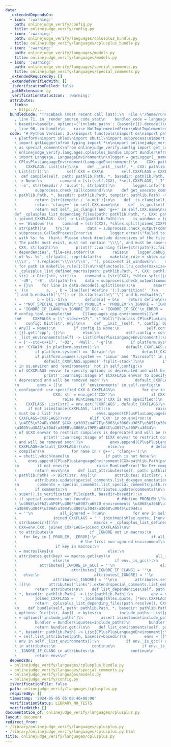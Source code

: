 ```yaml
---
data:
  _extendedDependsOn:
  - icon: ':warning:'
    path: onlinejudge_verify/config.py
    title: onlinejudge_verify/config.py
  - icon: ':warning:'
    path: onlinejudge_verify/languages/cplusplus_bundle.py
    title: onlinejudge_verify/languages/cplusplus_bundle.py
  - icon: ':warning:'
    path: onlinejudge_verify/languages/models.py
    title: onlinejudge_verify/languages/models.py
  - icon: ':warning:'
    path: onlinejudge_verify/languages/special_comments.py
    title: onlinejudge_verify/languages/special_comments.py
  _extendedRequiredBy: []
  _extendedVerifiedWith: []
  _isVerificationFailed: false
  _pathExtension: py
  _verificationStatusIcon: ':warning:'
  attributes:
    links:
    - https://...
  bundledCode: "Traceback (most recent call last):\n  File \"/home/runner/.local/lib/python3.10/site-packages/onlinejudge_verify/documentation/build.py\"\
    , line 71, in _render_source_code_stat\n    bundled_code = language.bundle(stat.path,\
    \ basedir=basedir, options={'include_paths': [basedir]}).decode()\n  File \"/home/runner/.local/lib/python3.10/site-packages/onlinejudge_verify/languages/python.py\"\
    , line 96, in bundle\n    raise NotImplementedError\nNotImplementedError\n"
  code: "# Python Version: 3.x\nimport functools\nimport os\nimport pathlib\nimport\
    \ platform\nimport shlex\nimport shutil\nimport subprocess\nimport sys\nfrom logging\
    \ import getLogger\nfrom typing import *\n\nimport onlinejudge_verify.languages.special_comments\
    \ as special_comments\nfrom onlinejudge_verify.config import get_config\nfrom\
    \ onlinejudge_verify.languages.cplusplus_bundle import Bundler\nfrom onlinejudge_verify.languages.models\
    \ import Language, LanguageEnvironment\n\nlogger = getLogger(__name__)\n\n\nclass\
    \ CPlusPlusLanguageEnvironment(LanguageEnvironment):\n    CXX: pathlib.Path\n\
    \    CXXFLAGS: List[str]\n\n    def __init__(self, *, CXX: pathlib.Path, CXXFLAGS:\
    \ List[str]):\n        self.CXX = CXX\n        self.CXXFLAGS = CXXFLAGS\n\n  \
    \  def compile(self, path: pathlib.Path, *, basedir: pathlib.Path, tempdir: pathlib.Path)\
    \ -> None:\n        command = [str(self.CXX), *self.CXXFLAGS, '-I', str(basedir),\
    \ '-o', str(tempdir / 'a.out'), str(path)]\n        logger.info('$ %s', ' '.join(command))\n\
    \        subprocess.check_call(command)\n\n    def get_execute_command(self, path:\
    \ pathlib.Path, *, basedir: pathlib.Path, tempdir: pathlib.Path) -> List[str]:\n\
    \        return [str(tempdir / 'a.out')]\n\n    def _is_clang(self) -> bool:\n\
    \        return 'clang++' in self.CXX.name\n\n    def _is_gcc(self) -> bool:\n\
    \        return not self._is_clang() and 'g++' in self.CXX.name\n\n\n@functools.lru_cache(maxsize=None)\n\
    def _cplusplus_list_depending_files(path: pathlib.Path, *, CXX: pathlib.Path,\
    \ joined_CXXFLAGS: str) -> List[pathlib.Path]:\n    is_windows = (platform.uname().system\
    \ == 'Windows')\n    command = [str(CXX), *shlex.split(joined_CXXFLAGS), '-MM',\
    \ str(path)]\n    try:\n        data = subprocess.check_output(command)\n    except\
    \ subprocess.CalledProcessError:\n        logger.error(\"failed to analyze dependencies\
    \ with %s: %s  (hint: Please check #include directives of the file and its dependencies.\
    \ The paths must exist, must not contain '\\\\', and must be case-sensitive.)\"\
    , CXX, str(path))\n        print(f'::warning file={str(path)}::failed to analyze\
    \ dependencies', file=sys.stderr)\n        raise\n    logger.debug('dependencies\
    \ of %s: %s', str(path), repr(data))\n    makefile_rule = shlex.split(data.decode().strip().replace('\\\
    \\\\n', '').replace('\\\\\\r\\n', ''), posix=not is_windows)\n    return [pathlib.Path(path).resolve()\
    \ for path in makefile_rule[1:]]\n\n\n@functools.lru_cache(maxsize=None)\ndef\
    \ _cplusplus_list_defined_macros(path: pathlib.Path, *, CXX: pathlib.Path, joined_CXXFLAGS:\
    \ str) -> Dict[str, str]:\n    command = [str(CXX), *shlex.split(joined_CXXFLAGS),\
    \ '-dM', '-E', str(path)]\n    data = subprocess.check_output(command)\n    define\
    \ = {}\n    for line in data.decode().splitlines():\n        assert line.startswith('#define\
    \ ')\n        a, _, b = line[len('#define '):].partition(' ')\n        if (b.startswith('\"\
    ') and b.endswith('\"')) or (b.startswith(\"'\") and b.endswith(\"'\")):\n   \
    \         b = b[1:-1]\n        define[a] = b\n    return define\n\n\n_NOT_SPECIAL_COMMENTS\
    \ = '*NOT_SPECIAL_COMMENTS*'\n_PROBLEM = 'PROBLEM'\n_IGNORE = 'IGNORE'\n_IGNORE_IF_CLANG\
    \ = 'IGNORE_IF_CLANG'\n_IGNORE_IF_GCC = 'IGNORE_IF_GCC'\n_ERROR = 'ERROR'\n\n\n\
    # config.toml example:\n#     [[languages.cpp.environments]]\n#     CXX = \"g++\"\
    \n#     CXXFALGS = [\"-std=c++17\", \"-Wall\"]\nclass CPlusPlusLanguage(Language):\n\
    \    config: Dict[str, Any]\n\n    def __init__(self, *, config: Optional[Dict[str,\
    \ Any]] = None):\n        if config is None:\n            self.config = get_config().get('languages',\
    \ {}).get('cpp', {})\n        else:\n            self.config = config\n\n    def\
    \ _list_environments(self) -> List[CPlusPlusLanguageEnvironment]:\n        default_CXXFLAGS\
    \ = ['--std=c++17', '-O2', '-Wall', '-g']\n        if platform.system() == 'Windows'\
    \ or 'CYGWIN' in platform.system():\n            default_CXXFLAGS.append('-Wl,-stack,0x10000000')\n\
    \        if platform.system() == 'Darwin':\n            default_CXXFLAGS.append('-Wl,-stack_size,0x10000000')\n\
    \        if platform.uname().system == 'Linux' and 'Microsoft' in platform.uname().release:\n\
    \            default_CXXFLAGS.append('-fsplit-stack')\n\n        if 'CXXFLAGS'\
    \ in os.environ and 'environments' not in self.config:\n            logger.warning('Usage\
    \ of $CXXFLAGS envvar to specify options is deprecated and will be removed soon')\n\
    \            print('::warning::Usage of $CXXFLAGS envvar to specify options is\
    \ deprecated and will be removed soon')\n            default_CXXFLAGS = shlex.split(os.environ['CXXFLAGS'])\n\
    \n        envs = []\n        if 'environments' in self.config:\n            #\
    \ configured: use specified CXX & CXXFLAGS\n            for env in self.config['environments']:\n\
    \                CXX: str = env.get('CXX')\n                if CXX is None:\n\
    \                    raise RuntimeError('CXX is not specified')\n            \
    \    CXXFLAGS: List[str] = env.get('CXXFLAGS', default_CXXFLAGS)\n           \
    \     if not isinstance(CXXFLAGS, list):\n                    raise RuntimeError('CXXFLAGS\
    \ must ba a list')\n                envs.append(CPlusPlusLanguageEnvironment(CXX=pathlib.Path(CXX),\
    \ CXXFLAGS=CXXFLAGS))\n\n        elif 'CXX' in os.environ:\n            # old-style:\
    \ \u4EE5\u524D\u306F $CXX \u3092\u4F7F\u3063\u3066\u305F\u3051\u3069\u8A2D\u5B9A\
    \u30D5\u30A1\u30A4\u30EB\u306B\u79FB\u884C\u3057\u305F\u3044\n            logger.warning('Usage\
    \ of $CXX envvar to restrict compilers is deprecated and will be removed soon')\n\
    \            print('::warning::Usage of $CXX envvar to restrict compilers is deprecated\
    \ and will be removed soon')\n            envs.append(CPlusPlusLanguageEnvironment(CXX=pathlib.Path(os.environ['CXX']),\
    \ CXXFLAGS=default_CXXFLAGS))\n\n        else:\n            # default: use found\
    \ compilers\n            for name in ('g++', 'clang++'):\n                path\
    \ = shutil.which(name)\n                if path is not None:\n               \
    \     envs.append(CPlusPlusLanguageEnvironment(CXX=pathlib.Path(path), CXXFLAGS=default_CXXFLAGS))\n\
    \n        if not envs:\n            raise RuntimeError('No C++ compilers found')\n\
    \        return envs\n\n    def list_attributes(self, path: pathlib.Path, *, basedir:\
    \ pathlib.Path) -> Dict[str, Any]:\n        attributes: Dict[str, Any] = {}\n\
    \        attributes.update(special_comments.list_doxygen_annotations(path.resolve()))\n\
    \n        comments = special_comments.list_special_comments(path.resolve())\n\
    \        if comments:\n            attributes.update(comments)\n\n        elif\
    \ super().is_verification_file(path, basedir=basedir):\n            # use old-style\
    \ if special comments not found\n            # #define PROBLEM \"https://...\"\
    \ \u306E\u5F62\u5F0F\u306F\u8907\u6570 environments \u3068\u306E\u76F8\u6027\u304C\
    \u3088\u304F\u306A\u3044\u3002\u3042\u3068\u9045\u3044\n            attributes[_NOT_SPECIAL_COMMENTS]\
    \ = ''\n            all_ignored = True\n            for env in self._list_environments():\n\
    \                joined_CXXFLAGS = ' '.join(map(shlex.quote, [*env.CXXFLAGS, '-I',\
    \ str(basedir)]))\n                macros = _cplusplus_list_defined_macros(path.resolve(),\
    \ CXX=env.CXX, joined_CXXFLAGS=joined_CXXFLAGS)\n\n                # convert macros\
    \ to attributes\n                if _IGNORE not in macros:\n                 \
    \   for key in [_PROBLEM, _ERROR]:\n                        if all_ignored:\n\
    \                            # the first non-ignored environment\n           \
    \                 if key in macros:\n                                attributes[key]\
    \ = macros[key]\n                        else:\n                            assert\
    \ attributes.get(key) == macros.get(key)\n                    all_ignored = False\n\
    \                else:\n                    if env._is_gcc():\n              \
    \          attributes[_IGNORE_IF_GCC] = ''\n                    elif env._is_clang():\n\
    \                        attributes[_IGNORE_IF_CLANG] = ''\n                 \
    \   else:\n                        attributes[_IGNORE] = ''\n            if all_ignored:\n\
    \                attributes[_IGNORE] = ''\n\n        attributes.setdefault('links',\
    \ [])\n        attributes['links'].extend(special_comments.list_embedded_urls(path))\n\
    \        return attributes\n\n    def list_dependencies(self, path: pathlib.Path,\
    \ *, basedir: pathlib.Path) -> List[pathlib.Path]:\n        env = self._list_environments()[0]\n\
    \        joined_CXXFLAGS = ' '.join(map(shlex.quote, [*env.CXXFLAGS, '-I', str(basedir)]))\n\
    \        return _cplusplus_list_depending_files(path.resolve(), CXX=env.CXX, joined_CXXFLAGS=joined_CXXFLAGS)\n\
    \n    def bundle(self, path: pathlib.Path, *, basedir: pathlib.Path = pathlib.Path.cwd(),\
    \ options: Dict[str, Any]) -> bytes:\n        include_paths: List[pathlib.Path]\
    \ = options['include_paths']\n        assert isinstance(include_paths, list)\n\
    \        bundler = Bundler(iquotes=include_paths)\n        bundler.update(path)\n\
    \        return bundler.get()\n\n    def list_environments(self, path: pathlib.Path,\
    \ *, basedir: pathlib.Path) -> List[CPlusPlusLanguageEnvironment]:\n        attributes\
    \ = self.list_attributes(path, basedir=basedir)\n        envs = []\n        for\
    \ env in self._list_environments():\n            if env._is_gcc() and _IGNORE_IF_GCC\
    \ in attributes:\n                continue\n            if env._is_clang() and\
    \ _IGNORE_IF_CLANG in attributes:\n                continue\n            envs.append(env)\n\
    \        return envs\n"
  dependsOn:
  - onlinejudge_verify/languages/cplusplus_bundle.py
  - onlinejudge_verify/languages/special_comments.py
  - onlinejudge_verify/languages/models.py
  - onlinejudge_verify/config.py
  isVerificationFile: false
  path: onlinejudge_verify/languages/cplusplus.py
  requiredBy: []
  timestamp: '2024-05-05 05:09:46+08:00'
  verificationStatus: LIBRARY_NO_TESTS
  verifiedWith: []
documentation_of: onlinejudge_verify/languages/cplusplus.py
layout: document
redirect_from:
- /library/onlinejudge_verify/languages/cplusplus.py
- /library/onlinejudge_verify/languages/cplusplus.py.html
title: onlinejudge_verify/languages/cplusplus.py
---
```

